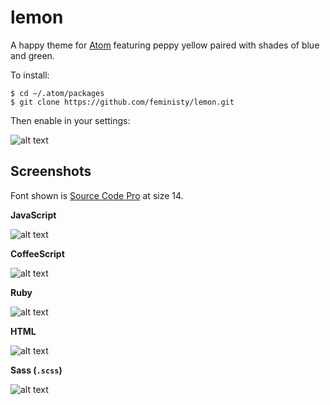 # lemon

A happy theme for [Atom](http://atom.io) featuring peppy yellow paired with shades of blue and green.

To install:

```
$ cd ~/.atom/packages
$ git clone https://github.com/feministy/lemon.git
```

Then enable in your settings:

![alt text](https://raw.github.com/feministy/lemon/master/screenshots/settings.png "Friendly settings window")

## Screenshots

Font shown is [Source Code Pro](http://www.google.com/fonts/specimen/Source+Code+Pro) at size 14.

**JavaScript**

![alt text](https://raw.github.com/feministy/lemon/master/screenshots/javascript.png "JavaScript")

**CoffeeScript**

![alt text](https://raw.github.com/feministy/lemon/master/screenshots/coffeescript.png "CoffeeScript")

**Ruby**

![alt text](https://raw.github.com/feministy/lemon/master/screenshots/ruby.png "Ruby")

**HTML**

![alt text](https://raw.github.com/feministy/lemon/master/screenshots/html.png "HTML")

**Sass (`.scss`)**

![alt text](https://raw.github.com/feministy/lemon/master/screenshots/scss.png "Sass")
